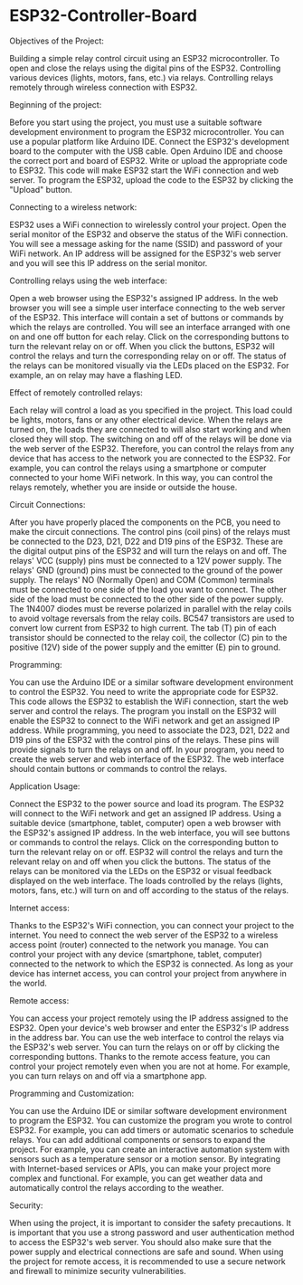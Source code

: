 # ESP32-Controller-Board

Objectives of the Project:

Building a simple relay control circuit using an ESP32 microcontroller.
To open and close the relays using the digital pins of the ESP32.
Controlling various devices (lights, motors, fans, etc.) via relays.
Controlling relays remotely through wireless connection with ESP32.

Beginning of the project:

Before you start using the project, you must use a suitable software development environment to program the ESP32 microcontroller. You can use a popular platform like Arduino IDE.
Connect the ESP32's development board to the computer with the USB cable.
Open Arduino IDE and choose the correct port and board of ESP32.
Write or upload the appropriate code to ESP32. This code will make ESP32 start the WiFi connection and web server.
To program the ESP32, upload the code to the ESP32 by clicking the "Upload" button.

Connecting to a wireless network:

ESP32 uses a WiFi connection to wirelessly control your project.
Open the serial monitor of the ESP32 and observe the status of the WiFi connection. You will see a message asking for the name (SSID) and password of your WiFi network.
An IP address will be assigned for the ESP32's web server and you will see this IP address on the serial monitor.

Controlling relays using the web interface:

Open a web browser using the ESP32's assigned IP address.
In the web browser you will see a simple user interface connecting to the web server of the ESP32. This interface will contain a set of buttons or commands by which the relays are controlled.
You will see an interface arranged with one on and one off button for each relay.
Click on the corresponding buttons to turn the relevant relay on or off.
When you click the buttons, ESP32 will control the relays and turn the corresponding relay on or off.
The status of the relays can be monitored visually via the LEDs placed on the ESP32. For example, an on relay may have a flashing LED.

Effect of remotely controlled relays:

Each relay will control a load as you specified in the project. This load could be lights, motors, fans or any other electrical device.
When the relays are turned on, the loads they are connected to will also start working and when closed they will stop.
The switching on and off of the relays will be done via the web server of the ESP32. Therefore, you can control the relays from any device that has access to the network you are connected to the ESP32.
For example, you can control the relays using a smartphone or computer connected to your home WiFi network. In this way, you can control the relays remotely, whether you are inside or outside the house.

Circuit Connections:

After you have properly placed the components on the PCB, you need to make the circuit connections.
The control pins (coil pins) of the relays must be connected to the D23, D21, D22 and D19 pins of the ESP32. These are the digital output pins of the ESP32 and will turn the relays on and off.
The relays' VCC (supply) pins must be connected to a 12V power supply.
The relays' GND (ground) pins must be connected to the ground of the power supply.
The relays' NO (Normally Open) and COM (Common) terminals must be connected to one side of the load you want to connect. The other side of the load must be connected to the other side of the power supply.
The 1N4007 diodes must be reverse polarized in parallel with the relay coils to avoid voltage reversals from the relay coils.
BC547 transistors are used to convert low current from ESP32 to high current. The tab (T) pin of each transistor should be connected to the relay coil, the collector (C) pin to the positive (12V) side of the power supply and the emitter (E) pin to ground.

Programming:

You can use the Arduino IDE or a similar software development environment to control the ESP32.
You need to write the appropriate code for ESP32. This code allows the ESP32 to establish the WiFi connection, start the web server and control the relays.
The program you install on the ESP32 will enable the ESP32 to connect to the WiFi network and get an assigned IP address.
While programming, you need to associate the D23, D21, D22 and D19 pins of the ESP32 with the control pins of the relays. These pins will provide signals to turn the relays on and off.
In your program, you need to create the web server and web interface of the ESP32. The web interface should contain buttons or commands to control the relays.

Application Usage:

Connect the ESP32 to the power source and load its program.
The ESP32 will connect to the WiFi network and get an assigned IP address.
Using a suitable device (smartphone, tablet, computer) open a web browser with the ESP32's assigned IP address.
In the web interface, you will see buttons or commands to control the relays.
Click on the corresponding button to turn the relevant relay on or off.
ESP32 will control the relays and turn the relevant relay on and off when you click the buttons.
The status of the relays can be monitored via the LEDs on the ESP32 or visual feedback displayed on the web interface.
The loads controlled by the relays (lights, motors, fans, etc.) will turn on and off according to the status of the relays.

Internet access:

Thanks to the ESP32's WiFi connection, you can connect your project to the internet.
You need to connect the web server of the ESP32 to a wireless access point (router) connected to the network you manage.
You can control your project with any device (smartphone, tablet, computer) connected to the network to which the ESP32 is connected.
As long as your device has internet access, you can control your project from anywhere in the world.

Remote access:

You can access your project remotely using the IP address assigned to the ESP32.
Open your device's web browser and enter the ESP32's IP address in the address bar.
You can use the web interface to control the relays via the ESP32's web server.
You can turn the relays on or off by clicking the corresponding buttons.
Thanks to the remote access feature, you can control your project remotely even when you are not at home. For example, you can turn relays on and off via a smartphone app.

Programming and Customization:

You can use the Arduino IDE or similar software development environment to program the ESP32.
You can customize the program you wrote to control ESP32. For example, you can add timers or automatic scenarios to schedule relays.
You can add additional components or sensors to expand the project. For example, you can create an interactive automation system with sensors such as a temperature sensor or a motion sensor.
By integrating with Internet-based services or APIs, you can make your project more complex and functional. For example, you can get weather data and automatically control the relays according to the weather.

Security:

When using the project, it is important to consider the safety precautions.
It is important that you use a strong password and user authentication method to access the ESP32's web server.
You should also make sure that the power supply and electrical connections are safe and sound.
When using the project for remote access, it is recommended to use a secure network and firewall to minimize security vulnerabilities.
